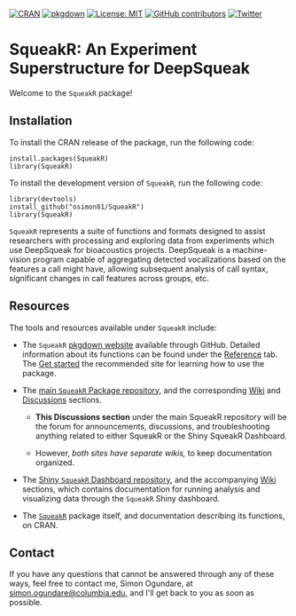 <!-- badges: start -->

[![CRAN](https://www.r-pkg.org/badges/version/SqueakR?color=green)](https://cran.r-project.org/package=SqueakR) [![pkgdown](https://github.com/osimon81/SqueakR/actions/workflows/pkgdown.yaml/badge.svg)](https://github.com/osimon81/SqueakR/actions/workflows/pkgdown.yaml) [![License: MIT](https://img.shields.io/badge/license-MIT-blue.svg)](https://cran.r-project.org/web/licenses/MIT)
[![GitHub contributors](https://img.shields.io/github/contributors/osimon81/SqueakR.svg?style=flat)]()
[![Twitter](https://img.shields.io/twitter/url/https/twitter.com/cloudposse.svg?style=social&label=Follow%20%40SimonOgundare)](https://twitter.com/SimonOgundare)

<!-- badges: end -->

# SqueakR: An Experiment Superstructure for DeepSqueak

Welcome to the `SqueakR` package!

## Installation

To install the CRAN release of the package, run the following code:

    install.packages(SqueakR)
    library(SqueakR)

To install the development version of `SqueakR`, run the following code:

    library(devtools)
    install_github("osimon81/SqueakR")
    library(SqueakR)

`SqueakR` represents a suite of functions and formats designed to assist researchers with processing and exploring data from experiments which use DeepSqueak for bioacoustics projects. DeepSqueak is a machine-vision program capable of aggregating detected vocalizations based on the features a call might have, allowing subsequent analysis of call syntax, significant changes in call features across groups, etc.

## Resources

The tools and resources available under `SqueakR` include:

-   The `SqueakR` [pkgdown website](https://osimon81.github.io/SqueakR/ "SqueakR Pkgdown Website on GitHub") available through GitHub. Detailed information about its functions can be found under the [Reference](https://osimon81.github.io/SqueakR/reference/index.html "Reference tab on pkgdown") tab. The [Get started](https://osimon81.github.io/SqueakR/articles/SqueakR.html "Getting started tab on pkgdown") the recommended site for learning how to use the package.

-   The [main `SqueakR` Package repository](https://github.com/osimon81/SqueakR "The GitHub repository for SqueakR"), and the corresponding [Wiki](https://github.com/osimon81/SqueakR/wiki "SqueakR Wiki") and [Discussions](https://github.com/osimon81/SqueakR/discussions "Discussions page for SqueakR repo") sections.

    -   **This Discussions section** under the main SqueakR repository will be the forum for announcements, discussions, and troubleshooting anything related to either SqueakR or the Shiny SqueakR Dashboard.

    -   However, *both sites have separate wikis,* to keep documentation organized.

-   The [Shiny `SqueakR` Dashboard repository](https://github.com/osimon81/SqueakR-Dashboard "Repository for Shiny SqueakR Dashboard"), and the accompanying [Wiki](https://github.com/osimon81/SqueakR-Dashboard/wiki "SqueakR-Dashboard Wiki") sections, which contains documentation for running analysis and visualizing data through the `SqueakR` Shiny dashboard.

-   The [`SqueakR`](https://cran.r-project.org/package=SqueakR "SqueakR Website on CRAN") package itself, and documentation describing its functions, on CRAN.

## Contact

If you have any questions that cannot be answered through any of these ways, feel free to contact me, Simon Ogundare, at [simon.ogundare\@columbia.edu](mailto:simon.ogundare@columbia.edu), and I'll get back to you as soon as possible.
